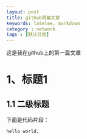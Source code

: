```yaml
---
layout: post
title: github首篇文章
keywords: latelee, markdown
category : network
tags : [默认分类]
---
```

这是我在github上的第一篇文章
# 1、标题1
## 1.1 二级标题
下面是代码片段：
```
hello world.
```
